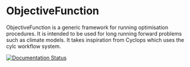 ObjectiveFunction
=================
ObjectiveFunction is a generic framework for running optimisation procedures. It is intended to be used for long running forward problems such as climate models. It takes inspiration from Cyclops which uses the cylc workflow system.

[![Documentation Status](https://readthedocs.org/projects/objectivefunction/badge/?version=latest)](https://objectivefunction.readthedocs.io/en/latest/?badge=latest)

